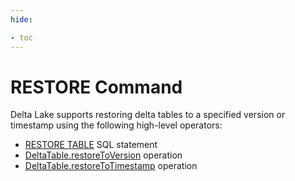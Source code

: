 ```yaml
---
hide:

- toc
---
```


# RESTORE Command

Delta Lake supports restoring delta tables to a specified version or timestamp using the following high-level operators:

* [RESTORE TABLE](../../sql/index.md#RESTORE) SQL statement
* [DeltaTable.restoreToVersion](../../DeltaTable.md#restoreToVersion) operation
* [DeltaTable.restoreToTimestamp](../../DeltaTable.md#restoreToTimestamp) operation

